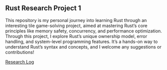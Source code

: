 ## Rust Research Project 1


This repository is my personal journey into learning Rust through an interesting tile game-solving project, aimed at mastering Rust’s core principles like memory safety, concurrency, and performance optimization. Through this project, I explore Rust’s unique ownership model, error handling, and system-level programming features. It’s a hands-on way to understand Rust’s syntax and concepts, and I welcome any suggestions or contributions!

[Research Log](https://github.com/AleksandarDzudzevic/undergrad-exercises/blob/main/Research_Log.md)
